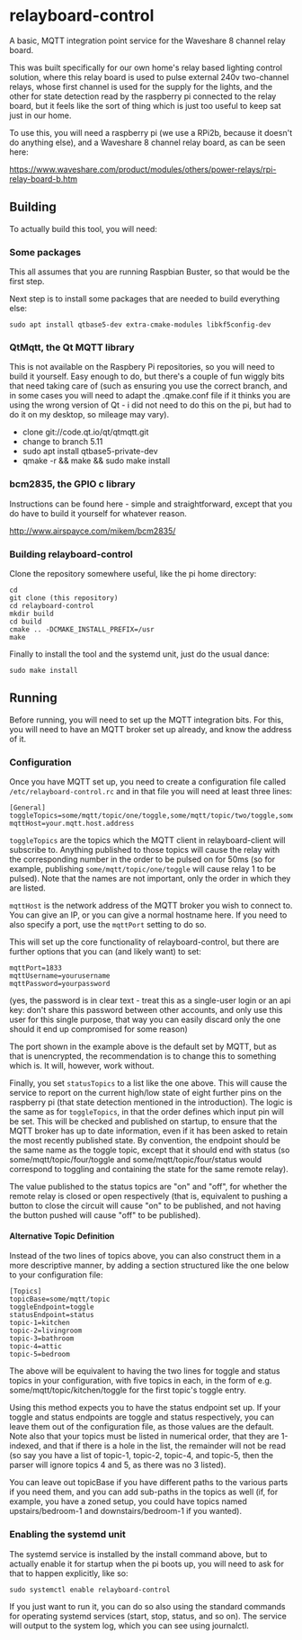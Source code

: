 # relayboard-control

A basic, MQTT integration point service for the Waveshare 8 channel relay board.

This was built specifically for our own home's relay based lighting control solution,
where this relay board is used to pulse external 240v two-channel relays, whose first
channel is used for the supply for the lights, and the other for state detection read
by the raspberry pi connected to the relay board, but it feels like the sort of thing
which is just too useful to keep sat just in our home.

To use this, you will need a raspberry pi (we use a RPi2b, because it doesn't do
anything else), and a Waveshare 8 channel relay board, as can be seen here:

https://www.waveshare.com/product/modules/others/power-relays/rpi-relay-board-b.htm

## Building

To actually build this tool, you will need:

### Some packages

This all assumes that you are running Raspbian Buster, so that would be the first step.

Next step is to install some packages that are needed to build everything else:

```
sudo apt install qtbase5-dev extra-cmake-modules libkf5config-dev
```

###  QtMqtt, the Qt MQTT library

This is not available on the Raspbery Pi repositories, so you will need to build it
yourself. Easy enough to do, but there's a couple of fun wiggly bits that need
taking care of (such as ensuring you use the correct branch, and in some cases you
will need to adapt the .qmake.conf file if it thinks you are using the wrong
version of Qt - i did not need to do this on the pi, but had to do it on my
desktop, so mileage may vary).

- clone git://code.qt.io/qt/qtmqtt.git
- change to branch 5.11
- sudo apt install qtbase5-private-dev
- qmake -r && make && sudo make install

### bcm2835, the GPIO c library

Instructions can be found here - simple and straightforward, except that you do have
to build it yourself for whatever reason.

http://www.airspayce.com/mikem/bcm2835/

### Building relayboard-control

Clone the repository somewhere useful, like the pi home directory:

```
cd
git clone (this repository)
cd relayboard-control
mkdir build
cd build
cmake .. -DCMAKE_INSTALL_PREFIX=/usr
make
```

Finally to install the tool and the systemd unit, just do the usual dance:

```
sudo make install
```

## Running

Before running, you will need to set up the MQTT integration bits. For this, you
will need to have an MQTT broker set up already, and know the address of it.

### Configuration

Once you have MQTT set up, you need to create a configuration file called
`/etc/relayboard-control.rc` and in that file you will need at least three lines:

```
[General]
toggleTopics=some/mqtt/topic/one/toggle,some/mqtt/topic/two/toggle,some/mqtt/topic/three/toggle,some/mqtt/topic/four/toggle,some/mqtt/topic/five/toggle,some/mqtt/topic/six/toggle,some/mqtt/topic/seven/toggle,some/mqtt/topic/eight/toggle
mqttHost=your.mqtt.host.address
```

`toggleTopics` are the topics which the MQTT client in relayboard-client will
subscribe to. Anything published to those topics will cause the relay with the
corresponding number in the order to be pulsed on for 50ms (so for example,
publishing `some/mqtt/topic/one/toggle` will cause relay 1 to be pulsed). Note
that the names are not important, only the order in which they are listed.

`mqttHost` is the network address of the MQTT broker you wish to connect to.
You can give an IP, or you can give a normal hostname here. If you need to also
specify a port, use the `mqttPort` setting to do so.

This will set up the core functionality of relayboard-control, but there are
further options that you can (and likely want) to set:

```
mqttPort=1833
mqttUsername=yourusername
mqttPassword=yourpassword
```

(yes, the password is in clear text - treat this as a single-user login or an api
key: don't share this password between other accounts, and only use this user for
this single purpose, that way you can easily discard only the one should it end up
compromised for some reason)

The port shown in the example above is the default set by MQTT, but as that is
unencrypted, the recommendation is to change this to something which is. It will,
however, work without.

Finally, you set `statusTopics` to a list like the one above. This will cause
the service to report on the current high/low state of eight further pins on the
raspberry pi (that state detection mentioned in the introduction). The logic is
the same as for `toggleTopics`, in that the order defines which input pin will be
set. This will be checked and published on startup, to ensure that the MQTT broker
has up to date information, even if it has been asked to retain the most recently
published state. By convention, the endpoint should be the same name as the toggle
topic, except that it should end with status (so some/mqtt/topic/four/toggle and
some/mqtt/topic/four/status would correspond to toggling and containing the state
for the same remote relay).

The value published to the status topics are "on" and "off", for whether the
remote relay is closed or open respectively (that is, equivalent to pushing a
button to close the circuit will cause "on" to be published, and not having the
button pushed will cause "off" to be published).

#### Alternative Topic Definition

Instead of the two lines of topics above, you can also construct them in a more
descriptive manner, by adding a section structured like the one below to your
configuration file:

```
[Topics]
topicBase=some/mqtt/topic
toggleEndpoint=toggle
statusEndpoint=status
topic-1=kitchen
topic-2=livingroom
topic-3=bathroom
topic-4=attic
topic-5=bedroom
```

The above will be equivalent to having the two lines for toggle and status
topics in your configuration, with five topics in each, in the form of e.g.
some/mqtt/topic/kitchen/toggle for the first topic's toggle entry.

Using this method expects you to have the status endpoint set up. If your toggle
and status endpoints are toggle and status respectively, you can leave them out
of the configuration file, as those values are the default. Note also that your
topics must be listed in numerical order, that they are 1-indexed, and that if
there is a hole in the list, the remainder will not be read (so say you have a
list of topic-1, topic-2, topic-4, and topic-5, then the parser will ignore
topics 4 and 5, as there was no 3 listed).

You can leave out topicBase if you have different paths to the various parts
if you need them, and you can add sub-paths in the topics as well (if, for
example, you have a zoned setup, you could have topics named upstairs/bedroom-1
and downstairs/bedroom-1 if you wanted).

### Enabling the systemd unit

The systemd service is installed by the install command above, but to actually
enable it for startup when the pi boots up, you will need to ask for that to
happen explicitly, like so:

```
sudo systemctl enable relayboard-control
```

If you just want to run it, you can do so also using the standard commands for
operating systemd services (start, stop, status, and so on). The service will
output to the system log, which you can see using journalctl.
